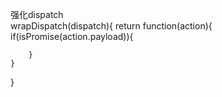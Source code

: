 
强化dispatch  
wrapDispatch(dispatch){
    return function(action){
        if(isPromise(action.payload)){
            
        }
    }
}